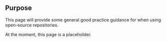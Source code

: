 ## Purpose

This page will provide some general good practice guidance for when using open-source repositories.

At the moment, this page is a placeholder.

